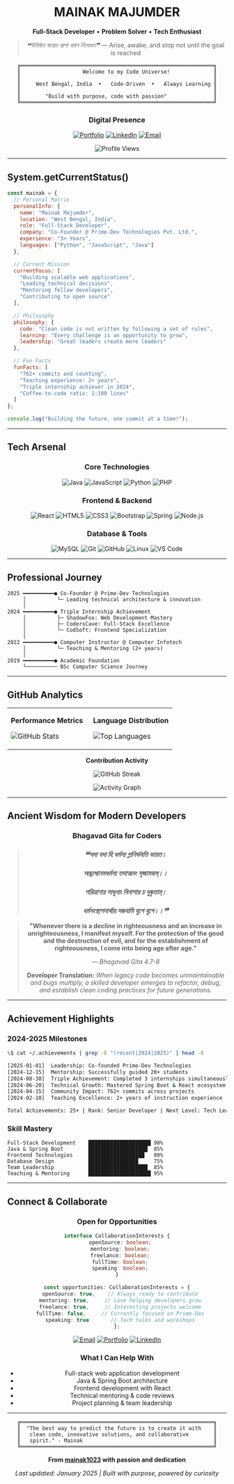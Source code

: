<div align="center">

# **MAINAK MAJUMDER**

**Full-Stack Developer** • **Problem Solver** • **Tech Enthusiast**

> *❝উত্তিষ্ঠত জাগ্রত প্রাপ্য বরান নিবোধত❞* — Arise, awake, and stop not until the goal is reached

```
╔══════════════════════════════════════════════════════════════╗
║                    Welcome to my Code Universe!              ║
║                                                              ║
║     West Bengal, India  •   Code-Driven  •   Always Learning ║
║                                                              ║
║        "Build with purpose, code with passion"               ║
╚══════════════════════════════════════════════════════════════╝
```

</div>

<div align="center">

### **Digital Presence**

[![Portfolio](https://img.shields.io/badge/Portfolio-FF6B6B?style=for-the-badge&logo=google-chrome&logoColor=white&labelColor=000000)](https://mainakmajumder.live)
[![LinkedIn](https://img.shields.io/badge/LinkedIn-0077B5?style=for-the-badge&logo=linkedin&logoColor=white)](https://www.linkedin.com/in/mainak-majumder/)
[![Email](https://img.shields.io/badge/Email-D14836?style=for-the-badge&logo=gmail&logoColor=white)](mailto:mainak1112@gmail.com)

<img src="https://komarev.com/ghpvc/?username=mainak1023&label=Profile%20Views&color=FF6B6B&style=for-the-badge" alt="Profile Views" />

</div>

---

## **System.getCurrentStatus()**

```javascript
const mainak = {
  // Personal Matrix
  personalInfo: {
    name: "Mainak Majumder",
    location: "West Bengal, India",
    role: "Full-Stack Developer",
    company: "Co-Founder @ Prime-Dev Technologies Pvt. Ltd.",
    experience: "3+ Years",
    languages: ["Python", "JavaScript", "Java"]
  },

  // Current Mission
  currentFocus: [
    "Building scalable web applications",
    "Leading technical decisions",
    "Mentoring fellow developers",
    "Contributing to open source"
  ],

  // Philosophy
  philosophy: {
    code: "Clean code is not written by following a set of rules",
    learning: "Every challenge is an opportunity to grow",
    leadership: "Great leaders create more leaders"
  },

  // Fun Facts
  funFacts: [
    "762+ commits and counting",
    "Teaching experience: 2+ years",
    "Triple internship achiever in 2024",
    "Coffee-to-code ratio: 1:100 lines"
  ]
};

console.log("Building the future, one commit at a time!");
```

---

## **Tech Arsenal**

<div align="center">

### **Core Technologies**

![Java](https://img.shields.io/badge/Java-ED8B00?style=for-the-badge&logo=java&logoColor=white)
![JavaScript](https://img.shields.io/badge/JavaScript-F7DF1E?style=for-the-badge&logo=javascript&logoColor=black)
![Python](https://img.shields.io/badge/Python-3776AB?style=for-the-badge&logo=python&logoColor=white)
![PHP](https://img.shields.io/badge/PHP-777BB4?style=for-the-badge&logo=php&logoColor=white)

### **Frontend & Backend**

![React](https://img.shields.io/badge/React-20232A?style=for-the-badge&logo=react&logoColor=61DAFB)
![HTML5](https://img.shields.io/badge/HTML5-E34F26?style=for-the-badge&logo=html5&logoColor=white)
![CSS3](https://img.shields.io/badge/CSS3-1572B6?style=for-the-badge&logo=css3&logoColor=white)
![Bootstrap](https://img.shields.io/badge/Bootstrap-563D7C?style=for-the-badge&logo=bootstrap&logoColor=white)
![Spring](https://img.shields.io/badge/Spring-6DB33F?style=for-the-badge&logo=spring&logoColor=white)
![Node.js](https://img.shields.io/badge/Node.js-43853D?style=for-the-badge&logo=node.js&logoColor=white)

### **Database & Tools**

![MySQL](https://img.shields.io/badge/MySQL-00000F?style=for-the-badge&logo=mysql&logoColor=white)
![Git](https://img.shields.io/badge/Git-F05032?style=for-the-badge&logo=git&logoColor=white)
![GitHub](https://img.shields.io/badge/GitHub-100000?style=for-the-badge&logo=github&logoColor=white)
![Linux](https://img.shields.io/badge/Linux-FCC624?style=for-the-badge&logo=linux&logoColor=black)
![VS Code](https://img.shields.io/badge/VS_Code-007ACC?style=for-the-badge&logo=visual-studio-code&logoColor=white)

</div>

---

## **Professional Journey**

```
2025 ━━━━━━━━━━● Co-Founder @ Prime-Dev Technologies
     │          └─ Leading technical architecture & innovation
     │
2024 ━━━━━━━━━━● Triple Internship Achievement
     │          ├─ ShadowFox: Web Development Mastery
     │          ├─ CodersCave: Full-Stack Excellence  
     │          └─ CodSoft: Frontend Specialization
     │
2022 ━━━━━━━━━━● Computer Instructor @ Computer Infotech
     │          └─ Teaching & Mentoring (2+ years)
     │
2019 ━━━━━━━━━━● Academic Foundation
     └────────── BSc Computer Science Journey
```

---

## **GitHub Analytics**

<div align="center">

<table>
<tr>
<td width="50%">

**Performance Metrics**

![GitHub Stats](https://github-readme-stats.vercel.app/api?username=mainak1023&show_icons=true&theme=tokyonight&hide_border=true&bg_color=0d1117&title_color=58a6ff&text_color=c9d1d9)

</td>
<td width="50%">

**Language Distribution**

![Top Languages](https://github-readme-stats.vercel.app/api/top-langs/?username=mainak1023&layout=compact&theme=tokyonight&hide_border=true&bg_color=0d1117&title_color=58a6ff&text_color=c9d1d9)

</td>
</tr>
</table>

**Contribution Activity**

![GitHub Streak](https://github-readme-streak-stats.herokuapp.com/?user=mainak1023&theme=tokyonight&hide_border=true&background=0d1117&stroke=58a6ff&ring=f85149&fire=ffa657&currStreakLabel=58a6ff)

![Activity Graph](https://github-readme-activity-graph.vercel.app/graph?username=mainak1023&theme=tokyo-night&hide_border=true&bg_color=0d1117&color=58a6ff&line=f85149&point=ffa657&area=true&area_color=f85149)

</div>

---

## **Ancient Wisdom for Modern Developers**

<div align="center">

### **Bhagavad Gita for Coders**

> ### *❝যদা যদা হি ধর্মস্য গ্লানির্ভবতি ভারত।*
> ### *অভ্যুত্থানমধর্মস্য তদাত্মনং সৃজামহ্যম্।।*
> ### *পরিত্রাণায় সাধূনাং বিনাশায় চ দুষ্কৃতাম্।*
> ### *ধর্মসংস্থাপনার্থায় সম্ভবামি যুগে যুগে।।❞*

> **"Whenever there is a decline in righteousness and an increase in unrighteousness, I manifest myself. For the protection of the good and the destruction of evil, and for the establishment of righteousness, I come into being age after age."**
> 
> *— Bhagavad Gita 4.7-8*
> 
> **Developer Translation:** *When legacy code becomes unmaintainable and bugs multiply, a skilled developer emerges to refactor, debug, and establish clean coding practices for future generations.*

</div>

---

## **Achievement Highlights**

<div align="left">

### **2024-2025 Milestones**

```bash
\$ cat ~/.achievements | grep -E "(recent|2024|2025)" | head -8

[2025-01-01]  Leadership: Co-founded Prime-Dev Technologies
[2024-12-15]  Mentorship: Successfully guided 20+ students
[2024-08-30]  Triple Achievement: Completed 3 internships simultaneously  
[2024-06-20]  Technical Growth: Mastered Spring Boot & React ecosystem
[2024-04-15]  Community Impact: 762+ commits across projects
[2024-02-10]  Teaching Excellence: 2+ years of instruction experience

Total Achievements: 25+ | Rank: Senior Developer | Next Level: Tech Lead
```

### **Skill Mastery**

```
Full-Stack Development    ████████████████████ 90%
Java & Spring Boot        ███████████████████  85%
Frontend Technologies     ██████████████████   80%
Database Design           ████████████████     75%
Team Leadership           ███████████████████  85%
Teaching & Mentoring      ████████████████████ 95%
```

</div>

---

## **Connect & Collaborate**

<div align="center">

### **Open for Opportunities**

```typescript
interface CollaborationInterests {
  openSource: boolean;
  mentoring: boolean;
  freelance: boolean;
  fullTime: boolean;
  speaking: boolean;
}

const opportunities: CollaborationInterests = {
  openSource: true,    // Always ready to contribute
  mentoring: true,     // Love helping developers grow
  freelance: true,     // Interesting projects welcome
  fullTime: false,     // Currently focused on Prime-Dev
  speaking: true       // Tech talks and workshops
};
```

[![Email](https://img.shields.io/badge/Email_Me-FF6B6B?style=for-the-badge&logo=gmail&logoColor=white)](mailto:mainak1112@gmail.com)
[![Portfolio](https://img.shields.io/badge/Visit_Portfolio-4ECDC4?style=for-the-badge&logo=google-chrome&logoColor=white)](https://mainakmajumder.live)
[![LinkedIn](https://img.shields.io/badge/LinkedIn-0077B5?style=for-the-badge&logo=linkedin&logoColor=white)](https://www.linkedin.com/in/mainak-majumder/)

### **What I Can Help With**

- Full-stack web application development
- Java & Spring Boot architecture
- Frontend development with React
- Technical mentoring & code reviews
- Project planning & team leadership

</div>

---

<div align="center">

```
╔══════════════════════════════════════════════════════════════╗
║  "The best way to predict the future is to create it with    ║
║   clean code, innovative solutions, and collaborative        ║
║   spirit." - Mainak                                          ║
╚══════════════════════════════════════════════════════════════╝
```

**From [mainak1023](https://github.com/mainak1023) with passion and dedication**

*Last updated: January 2025 | Built with purpose, powered by curiosity*

</div>
